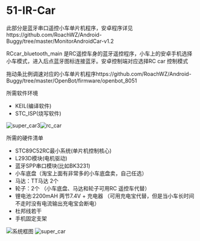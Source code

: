 51-IR-Car
=========

此部分是蓝牙串口遥控小车单片机程序，安卓程序详见https://github.com/RoachWZ/Android-Buggy/tree/master/MonitorAndroidCar-v1.2

RCcar_bluetooth_main 是RC遥控车身的蓝牙遥控程序，小车上的安卓手机选择小车模式，进入后点蓝牙图标连接蓝牙。安卓控制端对应选择RC car 控制模式

拖动条比例调速对应的小车单片机程序https://github.com/RoachWZ/Android-Buggy/tree/master/OpenBot/firmware/openbot_8051

所需软件环境

+ KEIL(编译软件)
+ STC_ISP(烧写软件)

![super_car3](https://github.com/RoachWZ/AI-in-RTC_ProgrammingChallenge/blob/master/ChallengeProject/Agora-Androidcar-v1.2/photo/super_car3.png)![rc_car](https://github.com/RoachWZ/Android-Buggy/blob/master/51-IR-Car/RCcar.png)

所需的硬件清单

+ STC89C52RC最小系统(单片机控制核心)
+ L293D模块(电机驱动)
+ 蓝牙SPP串口模块(比如BK3231)
+ 小车底盘（淘宝上面有非常多的小车底盘卖，自己任选）
+ 马达：TT马达 2个
+ 轮子：2个 （小车底盘、马达和轮子可用RC 遥控车代替）
+ 锂电池:2200mAH 两节7.4V + 充电器 （可用充电宝代替，但是当小车长时间不走时没有电流输出充电宝会断电）
+ 杜邦线若干
+ 手机固定支架

![系统框图](https://github.com/RoachWZ/Android-Buggy/blob/master/51-IR-Car/xtkt.png)
![super_car](https://github.com/RoachWZ/AI-in-RTC_ProgrammingChallenge/blob/master/ChallengeProject/Agora-Androidcar-v1.2/photo/super_car.png)
